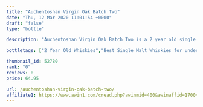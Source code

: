 ```yaml
---
title: "Auchentoshan Virgin Oak Batch Two"
date: "Thu, 12 Mar 2020 11:01:54 +0000"
draft: "false"
type: "bottle"

description: "Auchentoshan Virgin Oak Batch Two is a 2 year old single malt whisky from the Auchentoshan whisky distillery (located in the Lowland region). The best price currently available is from The Whisky Exchange for only £64.95 we don't have any review data for this single malt whisky yet, let us know what you think in the comments below."

bottletags: ["2 Year Old Whiskies","Best Single Malt Whiskies for under £75","Lowland Whiskies","Single Malt Whiskies","Spirit Caramel (E150A)","Whiskies containing Spirit Caramel (E150A)","Whiskies of Scotland"]

thumbnail_id: 52780
rank: "0"
reviews: 0
price: 64.95

url: /auchentoshan-virgin-oak-batch-two/
affiliate1: https://www.awin1.com/cread.php?awinmid=400&awinaffid=170041&clickref=&p=https://www.thewhiskyexchange.com/p/27994/auchentoshan-virgin-oak-batch-two
---
```



